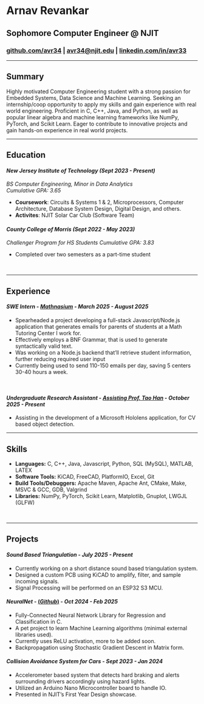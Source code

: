 # Arnav Revankar

## Sophomore Computer Engineer @ NJIT

### [github.com/avr34](https://github.com/avr34) | [avr34@njit.edu](mailto:avr34@njit.edu) | [linkedin.com/in/avr33](https://www.linkedin.com/in/avr33/)

---

## Summary

Highly motivated Computer Engineering student with a strong passion for Embedded Systems, Data Science and Machine Learning. Seeking an internship/coop opportunity to apply my skills and gain experience with real world engineering. Proficient in C, C++, Java, and Python, as well as popular linear algebra and machine learning frameworks like NumPy, PyTorch, and Scikit Learn. Eager to contribute to innovative projects and gain hands-on experience in real world projects.

---

## Education

#### ***New Jersey Institute of Technology*** *(Sept 2023 - Present)*  
*BS Computer Engineering, Minor in Data Analytics*  
*Cumulative GPA: 3.65*

- **Coursework**: Circuits & Systems 1 & 2, Microprocessors, Computer Architecture, Database System Design, Digital Design, and others.
- **Activites**: NJIT Solar Car Club (Software Team)


#### ***County College of Morris*** *(Sept 2022 - May 2023)*
*Challenger Program for HS Students*
*Cumulative GPA: 3.83*

- Completed over two semesters as a part-time student

<br>

---

## Experience

#### ***SWE Intern*** - [*Mathnasium*](https://www.mathnasium.com/math-centers/chatham) - *March 2025 - August 2025*

- Spearheaded a project developing a full-stack Javascript/Node.js application that generates emails for parents of students at a Math Tutoring Center I work for.
- Effectively employs a BNF Grammar, that is used to generate syntactically valid text.
- Was working on a Node.js backend that’ll retrieve student information, further reducing required user input
- Currently being used to send 110-150 emails per day, saving 5 centers 30-40 hours a week.

<br>

#### ***Undergraduate Research Assistant*** - [*Assisting Prof. Tao Han*](https://tao-han-njit.netlify.app) - *October 2025 - Present*
- Assisting in the development of a Microsoft Hololens application, for CV based object detection.

---

## Skills

- **Languages:** C, C++, Java, Javascript, Python, SQL (MySQL), MATLAB, LATEX
- **Software Tools:** KiCAD, FreeCAD, PlatformIO, Excel, Git
- **Build Tools/Debuggers:** Apache Maven, Apache Ant, CMake, Make, MSVC & GCC, GDB, Valgrind
- **Libraries:** NumPy, PyTorch, Scikit Learn, Matplotlib, Gnuplot, LWGJL (GLFW)

<br>

---

## Projects

#### ***Sound Based Triangulation*** - *July 2025 - Present*

- Currently working on a short distance sound based triangulation system.
- Designed a custom PCB using KiCAD to amplify, filter, and sample incoming signals.
- Signal Processing will be performed on an ESP32 S3 MCU.

#### ***NeuralNet*** - [(*Github*)](https://github.com/avr34/NeuralNet) - *Oct 2024 - Feb 2025*

- Fully-Connected Neural Network Library for Regression and Classification in C.
- A pet project to learn Machine Learning algorithms (minimal external libraries used).
- Currently uses ReLU activation, more to be added soon.
- Backpropagation using Stochastic Gradient Descent in Matrix form.


#### ***Collision Avoidance System for Cars*** - *Sept 2023 - Jan 2024*

- Accelerometer based system that detects hard braking and alerts surrounding drivers accordingly using hazard lights.
- Utilized an Arduino Nano Microcontroller board to handle IO.
- Presented in NJIT’s First Year Design showcase.
